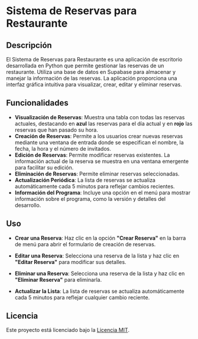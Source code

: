 # Sistema de Reservas para Restaurante

## Descripción

El Sistema de Reservas para Restaurante es una aplicación de escritorio desarrollada en Python que permite gestionar las reservas de un restaurante. Utiliza una base de datos en Supabase para almacenar y manejar la información de las reservas. La aplicación proporciona una interfaz gráfica intuitiva para visualizar, crear, editar y eliminar reservas.

## Funcionalidades

- **Visualización de Reservas**: Muestra una tabla con todas las reservas actuales, destacando en **azul** las reservas para el día actual y en **rojo** las reservas que han pasado su hora.
- **Creación de Reservas**: Permite a los usuarios crear nuevas reservas mediante una ventana de entrada donde se especifican el nombre, la fecha, la hora y el número de invitados.
- **Edición de Reservas**: Permite modificar reservas existentes. La información actual de la reserva se muestra en una ventana emergente para facilitar su edición.
- **Eliminación de Reservas**: Permite eliminar reservas seleccionadas.
- **Actualización Periódica**: La lista de reservas se actualiza automáticamente cada 5 minutos para reflejar cambios recientes.
- **Información del Programa**: Incluye una opción en el menú para mostrar información sobre el programa, como la versión y detalles del desarrollo.

## Uso

- **Crear una Reserva**: Haz clic en la opción **"Crear Reserva"** en la barra de menú para abrir el formulario de creación de reservas.

- **Editar una Reserva**: Selecciona una reserva de la lista y haz clic en **"Editar Reserva"** para modificar sus detalles.

- **Eliminar una Reserva**: Selecciona una reserva de la lista y haz clic en **"Eliminar Reserva"** para eliminarla.

- **Actualizar la Lista**: La lista de reservas se actualiza automáticamente cada 5 minutos para reflejar cualquier cambio reciente.

## Licencia
Este proyecto está licenciado bajo la [Licencia MIT](LICENSE).
